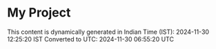 # My Project

This content is dynamically generated in Indian Time (IST): 2024-11-30 12:25:20 IST
Converted to UTC: 2024-11-30 06:55:20 UTC
